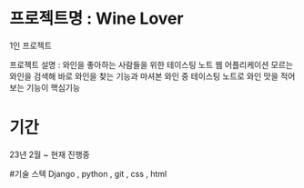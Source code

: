 # 프로젝트명 : Wine Lover

1인 프로젝트 

프로젝트 설명 : 와인을 좋아하는 사람들을 위한 테이스팅 노트 웹 어플리케이션 
              모르는 와인을 검색해 바로 와인을 찾는 기능과 마셔본 와인 중 테이스팅 노트로 와인 맛을 적어보는 기능이 핵심기능
              
# 기간
23년 2월 ~ 현재 진행중 

#기술 스텍
Django , python , git , css , html  
